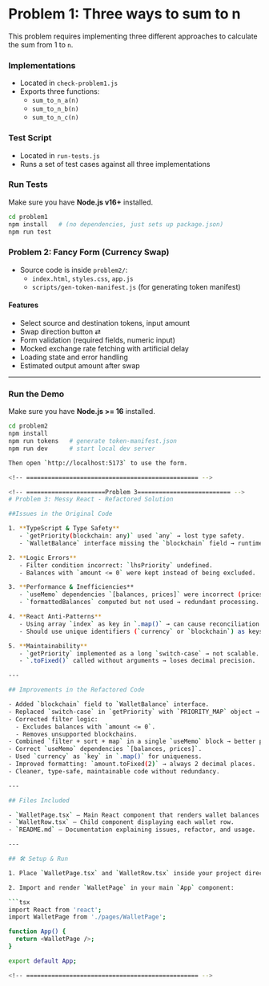 <!-- ======================Problem 1========================= -->

# Problem 1: Three ways to sum to n

This problem requires implementing three different approaches to calculate the sum from 1 to `n`.

### Implementations

- Located in `check-problem1.js`
- Exports three functions:
  - `sum_to_n_a(n)`
  - `sum_to_n_b(n)`
  - `sum_to_n_c(n)`

### Test Script

- Located in `run-tests.js`
- Runs a set of test cases against all three implementations

### Run Tests

Make sure you have **Node.js v16+** installed.

```bash
cd problem1
npm install   # (no dependencies, just sets up package.json)
npm run test
```

<!-- ================================================ -->

<!-- ======================== Problem 2======================== -->

### Problem 2: Fancy Form (Currency Swap)

- Source code is inside `problem2/`:
  - `index.html`, `styles.css`, `app.js`
  - `scripts/gen-token-manifest.js` (for generating token manifest)

#### Features

- Select source and destination tokens, input amount
- Swap direction button ⇄
- Form validation (required fields, numeric input)
- Mocked exchange rate fetching with artificial delay
- Loading state and error handling
- Estimated output amount after swap

---

### Run the Demo

Make sure you have **Node.js >= 16** installed.

````bash
cd problem2
npm install
npm run tokens   # generate token-manifest.json
npm run dev      # start local dev server

Then open `http://localhost:5173` to use the form.

<!-- ================================================ -->

<!-- ======================Problem 3========================== -->
# Problem 3: Messy React - Refactored Solution

##Issues in the Original Code

1. **TypeScript & Type Safety**
   - `getPriority(blockchain: any)` used `any` → lost type safety.
   - `WalletBalance` interface missing the `blockchain` field → runtime errors when accessing `balance.blockchain`.

2. **Logic Errors**
   - Filter condition incorrect: `lhsPriority` undefined.
   - Balances with `amount <= 0` were kept instead of being excluded.

3. **Performance & Inefficiencies**
   - `useMemo` dependencies `[balances, prices]` were incorrect (prices unused in filter/sort) → unnecessary recomputation.
   - `formattedBalances` computed but not used → redundant processing.

4. **React Anti-Patterns**
   - Using array `index` as key in `.map()` → can cause reconciliation issues.
   - Should use unique identifiers (`currency` or `blockchain`) as keys.

5. **Maintainability**
   - `getPriority` implemented as a long `switch-case` → not scalable.
   - `.toFixed()` called without arguments → loses decimal precision.

---

## Improvements in the Refactored Code

- Added `blockchain` field to `WalletBalance` interface.
- Replaced `switch-case` in `getPriority` with `PRIORITY_MAP` object → easy to extend.
- Corrected filter logic:
  - Excludes balances with `amount <= 0`.
  - Removes unsupported blockchains.
- Combined `filter + sort + map` in a single `useMemo` block → better performance.
- Correct `useMemo` dependencies `[balances, prices]`.
- Used `currency` as `key` in `.map()` for uniqueness.
- Improved formatting: `amount.toFixed(2)` → always 2 decimal places.
- Cleaner, type-safe, maintainable code without redundancy.

---

## Files Included

- `WalletPage.tsx` – Main React component that renders wallet balances.
- `WalletRow.tsx` – Child component displaying each wallet row.
- `README.md` – Documentation explaining issues, refactor, and usage.

---

## 🛠 Setup & Run

1. Place `WalletPage.tsx` and `WalletRow.tsx` inside your project directory (e.g., `src/pages` or `src/components`).

2. Import and render `WalletPage` in your main `App` component:

```tsx
import React from 'react';
import WalletPage from './pages/WalletPage';

function App() {
  return <WalletPage />;
}

export default App;

<!-- ================================================ -->
````
